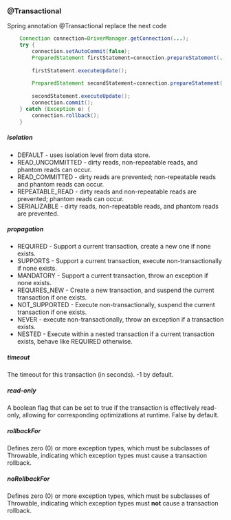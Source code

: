 ### @Transactional

Spring annotation @Transactional replace the next code

```java
    Connection connection=DriverManager.getConnection(...);
    try {
        connection.setAutoCommit(false);
        PreparedStatement firstStatement=connection.prepareStatement(...);
    
        firstStatement.executeUpdate();
    
        PreparedStatement secondStatement=connection.prepareStatement(...);
    
        secondStatement.executeUpdate();
        connection.commit();
    } catch (Exception e) {
        connection.rollback();
    }
```

##### isolation

- DEFAULT - uses isolation level from data store.
- READ_UNCOMMITTED - dirty reads, non-repeatable reads, and phantom reads can occur.
- READ_COMMITTED - dirty reads are prevented; non-repeatable reads and phantom reads can occur.
- REPEATABLE_READ - dirty reads and non-repeatable reads are prevented; phantom reads can occur.
- SERIALIZABLE - dirty reads, non-repeatable reads, and phantom reads are prevented.

##### propagation

- REQUIRED - Support a current transaction, create a new one if none exists.
- SUPPORTS - Support a current transaction, execute non-transactionally if none exists.
- MANDATORY - Support a current transaction, throw an exception if none exists.
- REQUIRES_NEW - Create a new transaction, and suspend the current transaction if one exists.
- NOT_SUPPORTED - Execute non-transactionally, suspend the current transaction if one exists.
- NEVER - execute non-transactionally, throw an exception if a transaction exists.
- NESTED - Execute within a nested transaction if a current transaction exists, behave like REQUIRED otherwise.

##### timeout

The timeout for this transaction (in seconds). -1 by default.

##### read-only

A boolean flag that can be set to true if the transaction is effectively read-only, allowing for corresponding
optimizations at runtime. False by default.

##### rollbackFor

Defines zero (0) or more exception types, which must be subclasses of Throwable, indicating which exception types must
cause a transaction rollback.

##### noRollbackFor

Defines zero (0) or more exception types, which must be subclasses of Throwable, indicating which exception types must 
**not** cause a transaction rollback.
